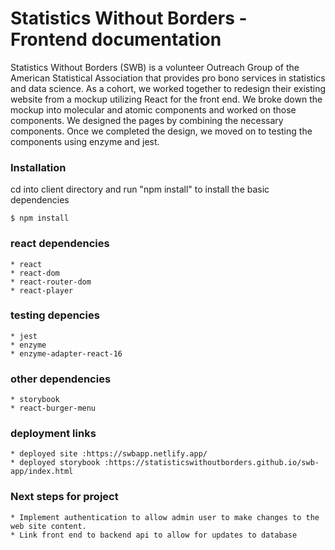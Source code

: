 # Statistics Without Borders - Frontend documentation

Statistics Without Borders (SWB) is a volunteer Outreach Group of the American Statistical Association that provides pro bono services in statistics and data science. As a cohort, we worked together to redesign their existing website from a mockup utilizing React for the front end. We broke down the mockup into molecular and atomic components and worked on those components. We designed the pages by combining the necessary components. Once we completed the design, we moved on to testing the components using enzyme and jest.

### Installation
cd into client directory and run "npm install" to install the basic dependencies

```
$ npm install
```

### react dependencies
    * react
    * react-dom
    * react-router-dom
    * react-player

### testing depencies
    * jest
    * enzyme
    * enzyme-adapter-react-16

### other dependencies
    * storybook
    * react-burger-menu

### deployment links
    * deployed site :https://swbapp.netlify.app/
    * deployed storybook :https://statisticswithoutborders.github.io/swb-app/index.html

### Next steps for project
    * Implement authentication to allow admin user to make changes to the web site content.
    * Link front end to backend api to allow for updates to database
